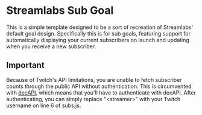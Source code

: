 # Streamlabs Sub Goal
This is a simple template designed to be a sort of recreation of Streamlabs' default goal design. Specifically this is for sub goals, featuring support for automatically displaying your current subscribers on launch and updating when you receive a new subscriber.

## Important
Because of Twitch's API limitations, you are unable to fetch subscriber counts through the public API without authentication. This is circumvented with [decAPI](https://decapi.me/twitch/subcount), which means that you'll have to authenticate with decAPI. After authenticating, you can simply replace "\<streamer>" with your Twitch username on line 6 of subs.js.
